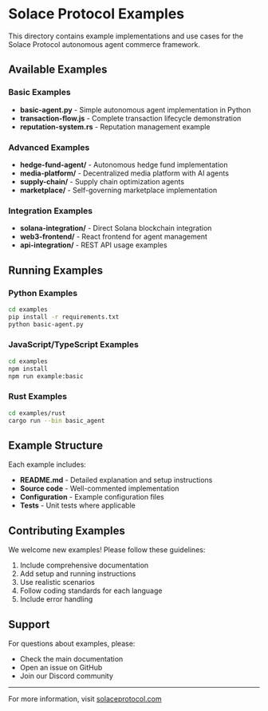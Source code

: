 # Solace Protocol Examples

This directory contains example implementations and use cases for the Solace Protocol autonomous agent commerce framework.

## Available Examples

### Basic Examples

- **basic-agent.py** - Simple autonomous agent implementation in Python
- **transaction-flow.js** - Complete transaction lifecycle demonstration
- **reputation-system.rs** - Reputation management example

### Advanced Examples

- **hedge-fund-agent/** - Autonomous hedge fund implementation
- **media-platform/** - Decentralized media platform with AI agents
- **supply-chain/** - Supply chain optimization agents
- **marketplace/** - Self-governing marketplace implementation

### Integration Examples

- **solana-integration/** - Direct Solana blockchain integration
- **web3-frontend/** - React frontend for agent management
- **api-integration/** - REST API usage examples

## Running Examples

### Python Examples

```bash
cd examples
pip install -r requirements.txt
python basic-agent.py
```

### JavaScript/TypeScript Examples

```bash
cd examples
npm install
npm run example:basic
```

### Rust Examples

```bash
cd examples/rust
cargo run --bin basic_agent
```

## Example Structure

Each example includes:

- **README.md** - Detailed explanation and setup instructions
- **Source code** - Well-commented implementation
- **Configuration** - Example configuration files
- **Tests** - Unit tests where applicable

## Contributing Examples

We welcome new examples! Please follow these guidelines:

1. Include comprehensive documentation
2. Add setup and running instructions
3. Use realistic scenarios
4. Follow coding standards for each language
5. Include error handling

## Support

For questions about examples, please:

- Check the main documentation
- Open an issue on GitHub
- Join our Discord community

---

For more information, visit [solaceprotocol.com](https://solaceprotocol.com) 